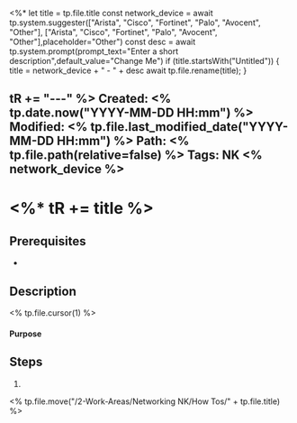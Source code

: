 <%*
  let title = tp.file.title
  const network_device = await tp.system.suggester(["Arista", "Cisco", "Fortinet", "Palo", "Avocent", "Other"], ["Arista", "Cisco", "Fortinet", "Palo", "Avocent", "Other"],placeholder="Other")
  const desc = await tp.system.prompt(prompt_text="Enter a short description",default_value="Change Me")
  if (title.startsWith("Untitled")) {
    title = network_device + " - " + desc
    await tp.file.rename(title);
  }

  
  tR += "---"
%>
Created: <% tp.date.now("YYYY-MM-DD HH:mm") %>
Modified: <% tp.file.last_modified_date("YYYY-MM-DD HH:mm") %>
Path: <% tp.file.path(relative=false) %>
Tags: NK <% network_device %>
---
# <%* tR += title %>

## Prerequisites 
* 
## Description
<% tp.file.cursor(1) %>
#### Purpose
## Steps
1. 

<% tp.file.move("/2-Work-Areas/Networking NK/How Tos/" + tp.file.title) %>
